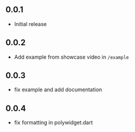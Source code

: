 ## 0.0.1

* Initial release

## 0.0.2

* Add example from showcase video in `/example`

## 0.0.3

* fix example and add documentation

## 0.0.4

* fix formatting in polywidget.dart